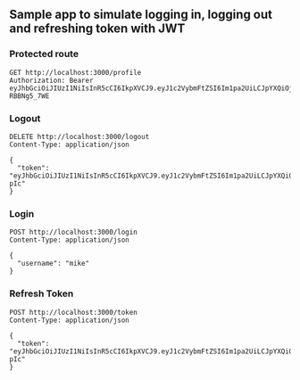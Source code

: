 ## Sample app to simulate logging in, logging out and refreshing token with JWT

### Protected route

```
GET http://localhost:3000/profile
Authorization: Bearer eyJhbGciOiJIUzI1NiIsInR5cCI6IkpXVCJ9.eyJ1c2VybmFtZSI6Im1pa2UiLCJpYXQiOjE2MTM4MDk1MjgsImV4cCI6MTYxMzgwOTU1OH0.wcbhlb1vrxkO4qAGMG39XXV04pqardGh-RBBNg5_7WE
```

### Logout

```
DELETE http://localhost:3000/logout
Content-Type: application/json

{
  "token": "eyJhbGciOiJIUzI1NiIsInR5cCI6IkpXVCJ9.eyJ1c2VybmFtZSI6Im1pa2UiLCJpYXQiOjE2MTM4MDk0ODR9.1ZGj2oQ7ZKwTcAbLLBbP6J1UeYaGrKQc2g3RqD4-pIc"
}
```

### Login

```
POST http://localhost:3000/login
Content-Type: application/json

{
  "username": "mike"
}
```

### Refresh Token

```
POST http://localhost:3000/token
Content-Type: application/json

{
  "token": "eyJhbGciOiJIUzI1NiIsInR5cCI6IkpXVCJ9.eyJ1c2VybmFtZSI6Im1pa2UiLCJpYXQiOjE2MTM4MDk0ODR9.1ZGj2oQ7ZKwTcAbLLBbP6J1UeYaGrKQc2g3RqD4-pIc"
}
```
